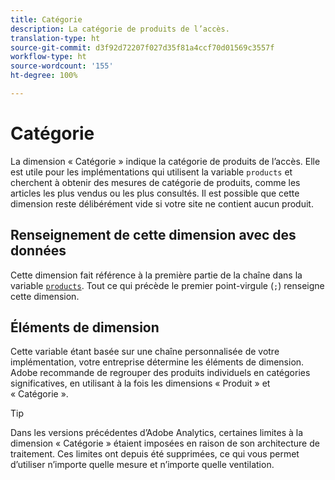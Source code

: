 ```yaml
---
title: Catégorie
description: La catégorie de produits de l’accès.
translation-type: ht
source-git-commit: d3f92d72207f027d35f81a4ccf70d01569c3557f
workflow-type: ht
source-wordcount: '155'
ht-degree: 100%

---
```



# Catégorie

La dimension « Catégorie » indique la catégorie de produits de l’accès. Elle est utile pour les implémentations qui utilisent la variable `products` et cherchent à obtenir des mesures de catégorie de produits, comme les articles les plus vendus ou les plus consultés. Il est possible que cette dimension reste délibérément vide si votre site ne contient aucun produit.

## Renseignement de cette dimension avec des données

Cette dimension fait référence à la première partie de la chaîne dans la variable [`products`](/help/implement/vars/page-vars/products.md). Tout ce qui précède le premier point-virgule (`;`) renseigne cette dimension.

## Éléments de dimension

Cette variable étant basée sur une chaîne personnalisée de votre implémentation, votre entreprise détermine les éléments de dimension. Adobe recommande de regrouper des produits individuels en catégories significatives, en utilisant à la fois les dimensions « Produit » et « Catégorie ».

>[!TIP]
>
>Dans les versions précédentes d’Adobe Analytics, certaines limites à la dimension « Catégorie » étaient imposées en raison de son architecture de traitement. Ces limites ont depuis été supprimées, ce qui vous permet d’utiliser n’importe quelle mesure et n’importe quelle ventilation.
